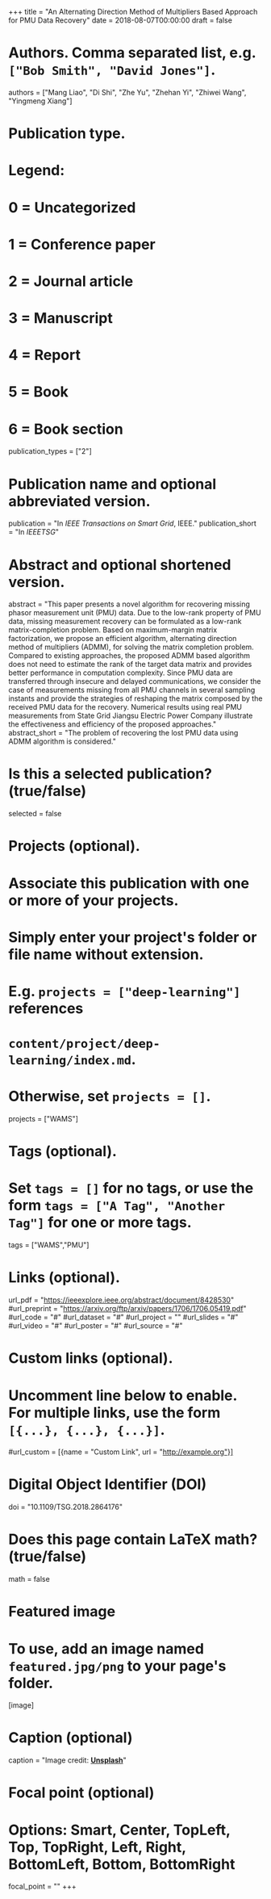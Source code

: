 +++
title = "An Alternating Direction Method of Multipliers Based Approach for PMU Data Recovery"
date = 2018-08-07T00:00:00
draft = false

# Authors. Comma separated list, e.g. `["Bob Smith", "David Jones"]`.
authors = ["Mang Liao", "Di Shi", "Zhe Yu", "Zhehan Yi", "Zhiwei Wang", "Yingmeng Xiang"]

# Publication type.
# Legend:
# 0 = Uncategorized
# 1 = Conference paper
# 2 = Journal article
# 3 = Manuscript
# 4 = Report
# 5 = Book
# 6 = Book section
publication_types = ["2"]

# Publication name and optional abbreviated version.
publication = "In *IEEE Transactions on Smart Grid*, IEEE."
publication_short = "In *IEEETSG*"

# Abstract and optional shortened version.
abstract = "This paper presents a novel algorithm for recovering missing phasor measurement unit (PMU) data. Due to the low-rank property of PMU data, missing measurement recovery can be formulated as a low-rank matrix-completion problem. Based on maximum-margin matrix factorization, we propose an efficient algorithm, alternating direction method of multipliers (ADMM), for solving the matrix completion problem. Compared to existing approaches, the proposed ADMM based algorithm does not need to estimate the rank of the target data matrix and provides better performance in computation complexity. Since PMU data are transferred through insecure and delayed communications, we consider the case of measurements missing from all PMU channels in several sampling instants and provide the strategies of reshaping the matrix composed by the received PMU data for the recovery. Numerical results using real PMU measurements from State Grid Jiangsu Electric Power Company illustrate the effectiveness and efficiency of the proposed approaches."
abstract_short = "The problem of recovering the lost PMU data using ADMM algorithm is considered."

# Is this a selected publication? (true/false)
selected = false

# Projects (optional).
#   Associate this publication with one or more of your projects.
#   Simply enter your project's folder or file name without extension.
#   E.g. `projects = ["deep-learning"]` references 
#   `content/project/deep-learning/index.md`.
#   Otherwise, set `projects = []`.
projects = ["WAMS"]

# Tags (optional).
#   Set `tags = []` for no tags, or use the form `tags = ["A Tag", "Another Tag"]` for one or more tags.
tags = ["WAMS","PMU"]

# Links (optional).
url_pdf = "https://ieeexplore.ieee.org/abstract/document/8428530"
#url_preprint = "https://arxiv.org/ftp/arxiv/papers/1706/1706.05419.pdf"
#url_code = "#"
#url_dataset = "#"
#url_project = ""
#url_slides = "#"
#url_video = "#"
#url_poster = "#"
#url_source = "#"

# Custom links (optional).
#   Uncomment line below to enable. For multiple links, use the form `[{...}, {...}, {...}]`.
#url_custom = [{name = "Custom Link", url = "http://example.org"}]

# Digital Object Identifier (DOI)
doi = "10.1109/TSG.2018.2864176"

# Does this page contain LaTeX math? (true/false)
math = false

# Featured image
# To use, add an image named `featured.jpg/png` to your page's folder. 
[image]
  # Caption (optional)
  caption = "Image credit: [**Unsplash**](https://unsplash.com/photos/pLCdAaMFLTE)"

  # Focal point (optional)
  # Options: Smart, Center, TopLeft, Top, TopRight, Left, Right, BottomLeft, Bottom, BottomRight
  focal_point = ""
+++
